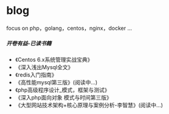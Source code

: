 # blog

focus on php，golang，centos，nginx，docker ...

##### 开卷有益-已读书籍

 - 《Centos 6.x系统管理实战宝典》
 - 《深入浅出Mysql全文》
 - 《redis入门指南》
 - 《高性能mysql第三版》(阅读中...)
 - 《php高级程序设计_模式，框架与测试》
 - 《深入php面向对象 模式与时间第三版》
 - 《大型网站技术架构+核心原理与案例分析-李智慧》(阅读中...)
